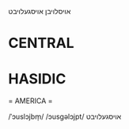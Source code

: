 אויסלויבן
אויסגעלויבט

CENTRAL
========

HASIDIC
=======
= AMERICA = 

/ˈɔuslɔjbm̩/
/ɔusgəlɔjpt/ אויסגעלויבט
